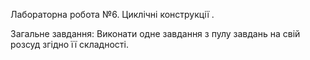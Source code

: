 Лабораторна робота №6. Циклічні конструкції .

Загальне завдання: Виконати одне завдання з пулу завдань на свій розсуд згідно її складності.
